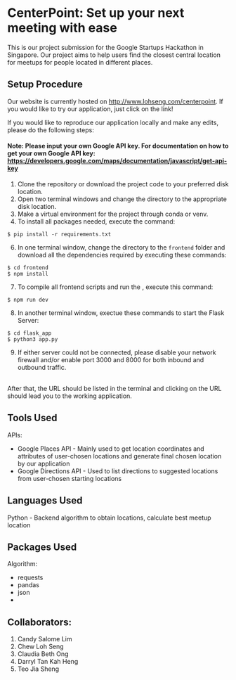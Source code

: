 # CenterPoint: Set up your next meeting with ease
This is our project submission for the Google Startups Hackathon in Singapore. 
Our project aims to help users find the closest central location for meetups for people located in different places.

## Setup Procedure
Our website is currently hosted on http://www.lohseng.com/centerpoint. If you would like to try our application, just click on the link! </br>

If you would like to reproduce our application locally and make any edits, please do the following steps: 
#### Note: Please input your own Google API key. For documentation on how to get your own Google API key: https://developers.google.com/maps/documentation/javascript/get-api-key
1. Clone the repository or download the project code to your preferred disk location.
2. Open two terminal windows and change the directory to the appropriate disk location.
3. Make a virtual environment for the project through conda or venv. 
4. To install all packages needed, execute the command:
```
$ pip install -r requirements.txt
```
6. In one terminal window, change the directory to the ``frontend`` folder and download all the dependencies required by executing these commands:
```
$ cd frontend
$ npm install
```
7. To compile all frontend scripts and run the , execute this command:
```
$ npm run dev
```
8. In another terminal window, exectue these commands to start the Flask Server:
```
$ cd flask_app
$ python3 app.py
```
9. If either server could not be connected, please disable your network firewall and/or enable port 3000 and 8000 for both inbound and outbound traffic.
</br> 
After that, the URL should be listed in the terminal and clicking on the URL should lead you to the working application.

## Tools Used
APIs:
- Google Places API - Mainly used to get location coordinates and attributes of user-chosen locations and generate final chosen location by our application
- Google Directions API - Used to list directions to suggested locations from user-chosen starting locations

## Languages Used
Python - Backend algorithm to obtain locations, calculate best meetup location


## Packages Used
Algorithm:
- requests
- pandas
- json
- 


## Collaborators:
1. Candy Salome Lim
2. Chew Loh Seng
3. Claudia Beth Ong
4. Darryl Tan Kah Heng
5. Teo Jia Sheng
